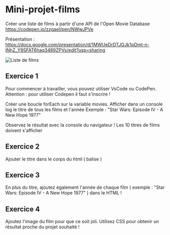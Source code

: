 # Mini-projet-films
Créer une liste de films à partir d'une API de l'Open Movie Database 
https://codepen.io/zzgael/pen/NWwJPVe

Présentation : https://docs.google.com/presentation/d/1MWUeDrDTJGJk1pDmt-n-lNhZ_Y9SFAT6haq3489ZPVs/edit?usp=sharing

![Liste de films](https://github.com/code-gt/mini-projet-films/blob/2f213a8e5f7cea937ab23815f187dc0eb27995bd/preview.png)

## Exercice 1 

Pour commencer à travailler, vous pouvez utiliser VsCode ou CodePen.
Attention : pour utiliser Codepen il faut s'inscrire !

Créer une boucle forEach sur la variable movies.
Afficher dans un console log le titre de tous les films et l'année
Exemple : "Star Wars: Episode IV - A New Hope 1977"

Observez le résultat avec la console du navigateur ! Les 10 titres de films doivent s'afficher

## Exercice 2

Ajouter le titre dans le corps du html ( balise <body> )
  
## Exercice 3
  
En plus du titre, ajoutez également l'année de chaque film ( exemple : "Star Wars: Episode IV - A New Hope 1977" ) dans le HTML !

## Exercice 4

Ajoutez l'image du film pour que ce soit joli. Utilisez CSS pour obtenir un résultat proche du projet souhaité ! 
